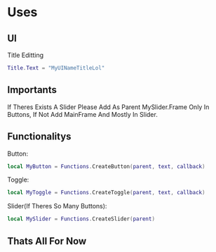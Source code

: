 # Uses
## UI
Title Editting
```lua
Title.Text = "MyUINameTitleLol"
```
## Importants
If Theres Exists A Slider Please Add As Parent MySlider.Frame Only In Buttons, If Not Add MainFrame And Mostly In Slider.
## Functionalitys
Button:
```lua
local MyButton = Functions.CreateButton(parent, text, callback)
```
Toggle:
```lua
local MyToggle = Functions.CreateToggle(parent, text, callback)
```
Slider(If Theres So Many Buttons):
```lua
local MySlider = Functions.CreateSlider(parent)
```
## Thats All For Now